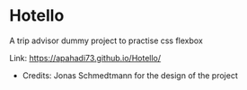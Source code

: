 # Hotello
A trip advisor dummy project to practise css flexbox 

Link: https://apahadi73.github.io/Hotello/

* Credits: Jonas Schmedtmann for the design of the project
